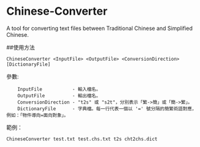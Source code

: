 ﻿Chinese-Converter
=================

A tool for converting text files between Traditional Chinese and Simplified Chinese.

##使用方法

    ChineseConverter <InputFile> <OutputFile> <ConversionDirection> [DictionaryFile]

參數:

        InputFile           - 輸入檔名。
        OutputFile          - 輸出檔名。
        ConversionDirection - "t2s" 或 "s2t"，分別表示「繁->簡」或「簡->繁」。
        DictionaryFile      - 字典檔。每一行代表一個以 '=' 號分隔的簡繁術語對應，例如：「物件導向=面向對象」。 


範例：

    ChineseConverter test.txt test.chs.txt t2s cht2chs.dict

